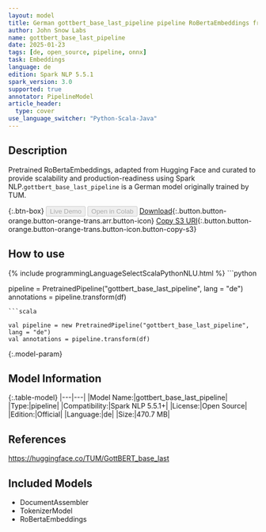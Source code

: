 ```yaml
---
layout: model
title: German gottbert_base_last_pipeline pipeline RoBertaEmbeddings from TUM
author: John Snow Labs
name: gottbert_base_last_pipeline
date: 2025-01-23
tags: [de, open_source, pipeline, onnx]
task: Embeddings
language: de
edition: Spark NLP 5.5.1
spark_version: 3.0
supported: true
annotator: PipelineModel
article_header:
  type: cover
use_language_switcher: "Python-Scala-Java"
---
```


## Description

Pretrained RoBertaEmbeddings, adapted from Hugging Face and curated to provide scalability and production-readiness using Spark NLP.`gottbert_base_last_pipeline` is a German model originally trained by TUM.

{:.btn-box}
<button class="button button-orange" disabled>Live Demo</button>
<button class="button button-orange" disabled>Open in Colab</button>
[Download](https://s3.amazonaws.com/auxdata.johnsnowlabs.com/public/models/gottbert_base_last_pipeline_de_5.5.1_3.0_1737644041653.zip){:.button.button-orange.button-orange-trans.arr.button-icon}
[Copy S3 URI](s3://auxdata.johnsnowlabs.com/public/models/gottbert_base_last_pipeline_de_5.5.1_3.0_1737644041653.zip){:.button.button-orange.button-orange-trans.button-icon.button-copy-s3}

## How to use



<div class="tabs-box" markdown="1">
{% include programmingLanguageSelectScalaPythonNLU.html %}
```python

pipeline = PretrainedPipeline("gottbert_base_last_pipeline", lang = "de")
annotations =  pipeline.transform(df)   

```
```scala

val pipeline = new PretrainedPipeline("gottbert_base_last_pipeline", lang = "de")
val annotations = pipeline.transform(df)

```
</div>

{:.model-param}
## Model Information

{:.table-model}
|---|---|
|Model Name:|gottbert_base_last_pipeline|
|Type:|pipeline|
|Compatibility:|Spark NLP 5.5.1+|
|License:|Open Source|
|Edition:|Official|
|Language:|de|
|Size:|470.7 MB|

## References

https://huggingface.co/TUM/GottBERT_base_last

## Included Models

- DocumentAssembler
- TokenizerModel
- RoBertaEmbeddings